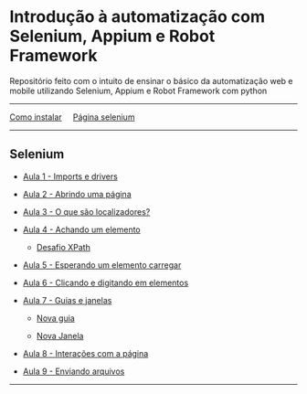 # Introdução à automatização com Selenium, Appium e Robot Framework

Repositório feito com o intuito de ensinar o básico da automatização web e mobile utilizando Selenium, Appium e Robot Framework com python

---

[Como instalar](https://docs.google.com/presentation/d/1B49Ph-Zcivt7ajPWDNcj5UkxH8XzPRBhez2nBIoEkDc/edit?usp=sharing) &nbsp;&nbsp;&nbsp; [Página selenium](https://github.com/FlamingoLindo/Basico-Selenium-Appium-RobotFramework/tree/main/Selenium)


---

## Selenium

* [Aula 1 - Imports e drivers](https://github.com/FlamingoLindo/Introducao-Selenium-Appium-RobotFramework/blob/main/Selenium/Aula%201%20-%20Imports%20e%20drivers/imports_e_driver.py)

* [Aula 2 - Abrindo uma página](https://github.com/FlamingoLindo/Introducao-Selenium-Appium-RobotFramework/blob/main/Selenium/Aula%202%20-%20Abrindo%20uma%20p%C3%A1gina/abrindo_uma_pagina.py)

* [Aula 3 - O que são localizadores?](https://github.com/FlamingoLindo/Introducao-Selenium-Appium-RobotFramework/blob/main/Selenium/Aula%203%20-%20O%20que%20s%C3%A3o%20localizadores/Localizadores.md)

* [Aula 4 - Achando um elemento](https://github.com/FlamingoLindo/Introducao-Selenium-Appium-RobotFramework/blob/main/Selenium/Aula%204%20-%20Achando%20um%20elemento/achando_nosso_primeiro_elemento.py)

    * [Desafio XPath](https://github.com/FlamingoLindo/Introducao-Selenium-Appium-RobotFramework/blob/main/Selenium/Aula%204%20-%20Achando%20um%20elemento/desafio_xpath.py)

* [Aula 5 - Esperando um elemento carregar](https://github.com/FlamingoLindo/Introducao-Selenium-Appium-RobotFramework/blob/main/Selenium/Aula%205%20-%20Esperando%20um%20elemento%20carregar/esprando_o_elemento_carregar.py)

* [Aula 6 - Clicando e digitando em elementos](https://github.com/FlamingoLindo/Introducao-Selenium-Appium-RobotFramework/blob/main/Selenium/Aula%206%20-%20Digitando%20e%20clicando%20em%20um%20elemento/digitando_e_clicando.py)

* [Aula 7 - Guias e janelas](https://github.com/FlamingoLindo/Introducao-Selenium-Appium-RobotFramework/tree/main/Selenium/Aula%207%20-%20Guias%20e%20Janelas)

    * [Nova guia](https://github.com/FlamingoLindo/Introducao-Selenium-Appium-RobotFramework/blob/main/Selenium/Aula%207%20-%20Guias%20e%20Janelas/nova_guia.py)

    * [Nova Janela](https://github.com/FlamingoLindo/Introducao-Selenium-Appium-RobotFramework/blob/main/Selenium/Aula%207%20-%20Guias%20e%20Janelas/nova_janela.py)

* [Aula 8 - Interações com a página](https://github.com/FlamingoLindo/Introducao-Selenium-Appium-RobotFramework/blob/main/Selenium/Aula%208%20-%20Intera%C3%A7%C3%B5es%20com%20a%20p%C3%A1gina/interacoes_pagina.py)

* [Aula 9 - Enviando arquivos](https://github.com/FlamingoLindo/Introducao-Selenium-Appium-RobotFramework/blob/main/Selenium/Aula%209%20-%20Enviando%20arquivos/enviando_arquivo.py)
---

